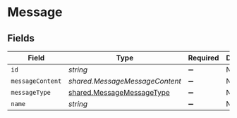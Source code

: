 # Message


## Fields

| Field                                                                         | Type                                                                          | Required                                                                      | Description                                                                   |
| ----------------------------------------------------------------------------- | ----------------------------------------------------------------------------- | ----------------------------------------------------------------------------- | ----------------------------------------------------------------------------- |
| `id`                                                                          | *string*                                                                      | :heavy_minus_sign:                                                            | N/A                                                                           |
| `messageContent`                                                              | *shared.MessageMessageContent*                                                | :heavy_minus_sign:                                                            | N/A                                                                           |
| `messageType`                                                                 | [shared.MessageMessageType](../../../sdk/models/shared/messagemessagetype.md) | :heavy_minus_sign:                                                            | N/A                                                                           |
| `name`                                                                        | *string*                                                                      | :heavy_minus_sign:                                                            | N/A                                                                           |
